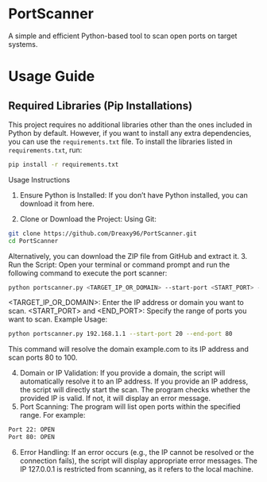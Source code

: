 # PortScanner
A simple and efficient Python-based tool to scan open ports on target systems.





#  Usage Guide

## Required Libraries (Pip Installations)

This project requires no additional libraries other than the ones included in Python by default. However, if you want to install any extra dependencies, you can use the `requirements.txt` file. To install the libraries listed in `requirements.txt`, run:

```bash
pip install -r requirements.txt
```
Usage Instructions
1. Ensure Python is Installed:
If you don’t have Python installed, you can download it from here.

2. Clone or Download the Project:
Using Git:
```bash
git clone https://github.com/Dreaxy96/PortScanner.git
cd PortScanner
```
Alternatively, you can download the ZIP file from GitHub and extract it.
3. Run the Script:
Open your terminal or command prompt and run the following command to execute the port scanner:
```bash
python portscanner.py <TARGET_IP_OR_DOMAIN> --start-port <START_PORT> --end-port <END_PORT>
```
<TARGET_IP_OR_DOMAIN>: Enter the IP address or domain you want to scan.
<START_PORT> and <END_PORT>: Specify the range of ports you want to scan.
Example Usage:
```bash
python portscanner.py 192.168.1.1 --start-port 20 --end-port 80
```
This command will resolve the domain example.com to its IP address and scan ports 80 to 100.

4. Domain or IP Validation:
If you provide a domain, the script will automatically resolve it to an IP address.
If you provide an IP address, the script will directly start the scan.
The program checks whether the provided IP is valid. If not, it will display an error message.
5. Port Scanning:
The program will list open ports within the specified range. For example:
```bash
Port 22: OPEN
Port 80: OPEN
```
6. Error Handling:
If an error occurs (e.g., the IP cannot be resolved or the connection fails), the script will display appropriate error messages.
The IP 127.0.0.1 is restricted from scanning, as it refers to the local machine.


